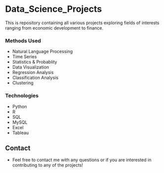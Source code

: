 # Data_Science_Projects
This is repository containing all various projects exploring fields of interests ranging from economic development to finance.

### Methods Used
* Natural Language Processing
* Time Series
* Statistics & Probablity
* Data Visualization
* Regression Analysis
* Classification Analysis
* Clustering

### Technologies
* Python
* R
* SQL
* MySQL
* Excel
* Tableau

## Contact
* Feel free to contact me with any questions or if you are interested in contributing to any of the projects!

